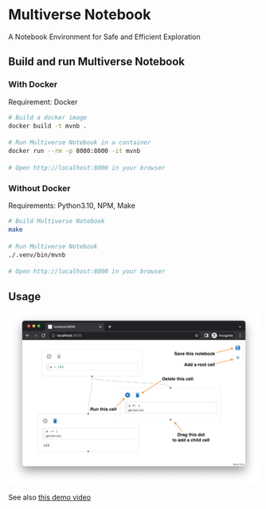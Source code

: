 # Multiverse Notebook

A Notebook Environment for Safe and Efficient Exploration

## Build and run Multiverse Notebook

### With Docker

Requirement: Docker

```sh
# Build a docker image
docker build -t mvnb .

# Run Multiverse Notebook in a container
docker run --rm -p 8000:8000 -it mvnb

# Open http://localhost:8000 in your browser
```

### Without Docker

Requirements: Python3.10, NPM, Make

```sh
# Build Multiverse Notebook
make

# Run Multiverse Notebook
./.venv/bin/mvnb

# Open http://localhost:8000 in your browser
```

## Usage

![usage](./doc/mvnb-screenshot.png)

See also [this demo video](https://youtu.be/gNphOyG-o2Y)
